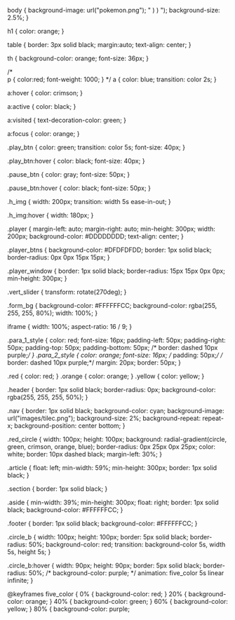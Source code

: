 body {
background-image: url("pokemon.png");
"
)
)
");
	background-size: 2.5%;
}

h1 {
	color: orange;
}

table {
	border: 3px solid black;
	margin:auto;
	text-align: center;
}

th {
	background-color: orange;
	font-size: 36px;
}

/*	
p {
	color:red;
	font-weight: 1000;
	}
*/
a {
	color: blue;
	transition: color 2s;
}

a:hover {
	color: crimson;
}

a:active {
	color: black;
}

a:visited {
	text-decoration-color: green;
}

a:focus {
	color: orange;
}
	
.play_btn {
	color: green;
	transition: color 5s;
	font-size: 40px;
}

.play_btn:hover {
	color: black;
	font-size: 40px;
}

.pause_btn {
	color: gray;
	font-size: 50px;
}

.pause_btn:hover {
	color: black;
	font-size: 50px;
}

.h_img {
	width: 200px;
	transition: width 5s ease-in-out;
}

.h_img:hover {
	width: 180px;
}

.player {
	margin-left: auto;
	margin-right: auto;
	min-height: 300px;
	width: 200px;
	background-color: #DDDDDDDD;
	text-align: center;
}

.player_btns {
	background-color: #DFDFDFDD;
	border: 1px solid black;
	border-radius: 0px 0px 15px 15px;
}

.player_window {
	border: 1px solid black;
	border-radius: 15px 15px 0px 0px;
	min-height: 300px;
}

.vert_slider {
	transform: rotate(270deg);
}

.form_bg {
	background-color: #FFFFFFCC;
	background-color: rgba(255, 255, 255, 80%);
	width: 100%;
}




iframe {
	width: 100%;
	aspect-ratio: 16 / 9;
}

.para_1_style {
	color: red;
	font-size: 16px;
	padding-left: 50px;
	padding-right: 50px;
	padding-top: 50px;
	padding-bottom: 50px;
/*	border: dashed 10px purple;*/
}
.para_2_style {	color: orange;	font-size: 16px; /*	padding: 50px;*/ /*	border: dashed 10px purple;*/ 	margin: 20px;	border: 50px; }


.red {
	color: red;
}
.orange {
	color: orange;
}
.yellow {
	color: yellow;
}

.header {
	border: 1px solid black;
	border-radius: 0px;
	background-color: rgba(255, 255, 255, 50%);
}

.nav {
	border: 1px solid black;
	background-color: cyan;
	background-image: url("images/tilec.png");
	background-size: 2%;
	background-repeat: repeat-x;
	background-position: center bottom;
}

.red_circle {
	width: 100px;
	height: 100px;
	background: radial-gradient(circle, green, crimson, orange, blue);
	border-radius: 0px 25px 0px 25px;
	color: white;
	border: 10px dashed black;
	margin-left: 30%;
}

.article {
	float: left;
	min-width: 59%;
	min-height: 300px;
	border: 1px solid black;
}

.section {
	border: 1px solid black;
}

.aside {
	min-width: 39%;
	min-height: 300px;
	float: right;
	border: 1px solid black;
	background-color: #FFFFFFCC;
}


.footer {
	border: 1px solid black;
	background-color: #FFFFFFCC;
}

.circle_b {
	width: 100px;
	height: 100px;
	border: 5px solid black;
	border-radius: 50%;
	background-color: red;
	transition: background-color 5s, width 5s, height 5s;
}

.circle_b:hover {
	width: 90px;
	height: 90px;
	border: 5px solid black;
	border-radius: 50%;
/*  background-color: purple; */
	animation: five_color 5s linear infinite;
}

@keyframes five_color {
	0% {
		background-color: red;
	}
	20% {
		background-color: orange;
	}
	40% {
		background-color: green;
	}
	60% {
		background-color: yellow;
	}
	80% {
		background-color: purple;
